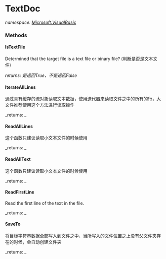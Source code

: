 ﻿
# TextDoc
_namespace: [Microsoft.VisualBasic](N-Microsoft.VisualBasic.md)_



### Methods

#### IsTextFile
Determined that the target file is a text file or binary file?
 (判断是否是文本文件)

_returns: 是返回True，不是返回False_
#### IterateAllLines
通过具有缓存的流对象读取文本数据，使用迭代器来读取文件之中的所有的行，大文件推荐使用这个方法进行读取操作

_returns: _
#### ReadAllLines
这个函数只建议读取小文本文件的时候使用

_returns: _
#### ReadAllText
这个函数只建议读取小文本文件的时候使用

_returns: _
#### ReadFirstLine
Read the first line of the text in the file.

_returns: _
#### SaveTo
将目标字符串数据全部写入到文件之中，当所写入的文件位置之上没有父文件夹存在的时候，会自动创建文件夹

_returns: _



